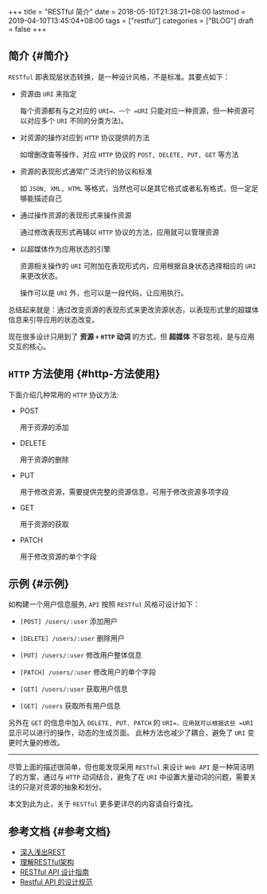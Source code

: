 +++
title = "RESTful 简介"
date = 2018-05-10T21:38:21+08:00
lastmod = 2019-04-10T13:45:04+08:00
tags = ["restful"]
categories = ["BLOG"]
draft = false
+++

## 简介 {#简介}

`RESTful` 即表现层状态转换，是一种设计风格，不是标准。其要点如下：

-   资源由 `URI` 来指定

    每个资源都有与之对应的 `URI=，一个 =URI` 只能对应一种资源，但一种资源可以对应多个 `URI` 不同的分类方法)。

-   对资源的操作对应到 `HTTP` 协议提供的方法

    如增删改查等操作，对应 `HTTP` 协议的 `POST, DELETE, PUT, GET` 等方法

-   资源的表现形式通常广泛流行的协议和标准

    如 `JSON, XML, HTML` 等格式，当然也可以是其它格式或者私有格式，但一定足够能描述自己

-   通过操作资源的表现形式来操作资源

    通过修改表现形式再辅以 `HTTP` 协议的方法，应用就可以管理资源

-   以超媒体作为应用状态的引擎

    资源相关操作的 `URI` 可附加在表现形式内，应用根据自身状态选择相应的 `URI` 来更改状态。

    操作可以是 `URI` 外，也可以是一段代码，让应用执行。

<!--more-->

总结起来就是：通过改变资源的表现形式来更改资源状态，以表现形式里的超媒体信息来引导应用的状态改变。

现在很多设计只用到了 **资源 `+` `HTTP` 动词** 的方式，但 **超媒体**  不容忽视，是与应用交互的核心。


## `HTTP` 方法使用 {#http-方法使用}

下面介绍几种常用的 `HTTP` 协议方法:

-   POST

    用于资源的添加

-   DELETE

    用于资源的删除

-   PUT

    用于修改资源，需要提供完整的资源信息，可用于修改资源多项字段

-   GET

    用于资源的获取

-   PATCH

    用于修改资源的单个字段


## 示例 {#示例}

如构建一个用户信息服务, `API` 按照 `RESTful` 风格可设计如下：

-   `[POST] /users/:user` 添加用户

-   `[DELETE] /users/:user` 删除用户

-   `[PUT] /users/:user` 修改用户整体信息

-   `[PATCH] /users/:user` 修改用户的单个字段

-   `[GET] /users/:user` 获取用户信息

-   `[GET] /users` 获取所有用户信息

另外在 `GET` 的信息中加入 `DELETE, PUT, PATCH` 的 `URI=，应用就可以根据这些 =URI` 显示可以进行的操作，动态的生成页面。
此种方法也减少了耦合，避免了 `URI` 变更时大量的修改。

---

尽管上面的描述很简单，但也能发现采用 `RESTful` 来设计 `Web API` 是一种简洁明了的方案，通过与 `HTTP` 动词结合，避免了在 `URI` 中设置大量动词的问题，需要关注的只是对资源的抽象和划分。

本文到此为止，关于 `RESTful` 更多更详尽的内容请自行查找。


## 参考文档 {#参考文档}

-   [深入浅出REST](http://www.infoq.com/cn/articles/rest-introduction)
-   [理解RESTful架构](http://www.ruanyifeng.com/blog/2011/09/restful.html)
-   [RESTful API 设计指南](http://www.ruanyifeng.com/blog/2014/05/restful%5Fapi.html)
-   [Restful API 的设计规范](http://novoland.github.io/%E8%AE%BE%E8%AE%A1/2015/08/17/Restful%20API%20%E7%9A%84%E8%AE%BE%E8%AE%A1%E8%A7%84%E8%8C%83.html)
